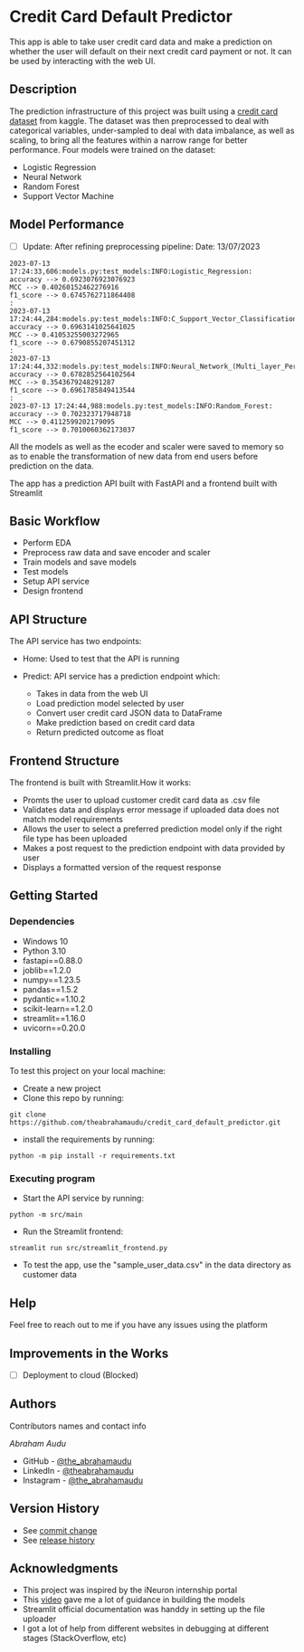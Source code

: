 # Credit Card Default Predictor

This app is able to take user credit card data and make a prediction on whether the user will default
on their next credit card payment or not.
It can be used by interacting with the web UI.

## Description

The prediction infrastructure of this project was built using a [credit card dataset](https://www.kaggle.com/datasets/uciml/default-of-credit-card-clients-dataset) from kaggle.
The dataset was then preprocessed to deal with categorical variables, under-sampled to deal with data imbalance, as well as scaling, to bring all the features within a narrow range for better performance.
Four models were trained on the dataset:

* Logistic Regression
* Neural Network
* Random Forest
* Support Vector Machine

## Model Performance

- [ ] Update: After refining preprocessing pipeline:
  Date: 13/07/2023
~~~
2023-07-13 17:24:33,606:models.py:test_models:INFO:Logistic_Regression:
accuracy --> 0.6923076923076923 
MCC --> 0.40260152462276916 
f1_score --> 0.6745762711864408
:
2023-07-13 17:24:44,284:models.py:test_models:INFO:C_Support_Vector_Classification:
accuracy --> 0.6963141025641025 
MCC --> 0.41053255003272965 
f1_score --> 0.6790855207451312
:
2023-07-13 17:24:44,332:models.py:test_models:INFO:Neural_Network_(Multi_layer_Perceptron_classifier):
accuracy --> 0.6782852564102564 
MCC --> 0.3543679248291287 
f1_score --> 0.6961785849413544
:
2023-07-13 17:24:44,988:models.py:test_models:INFO:Random_Forest:
accuracy --> 0.702323717948718 
MCC --> 0.4112599202179095 
f1_score --> 0.7010060362173037
~~~
All the models as well as the ecoder and scaler were saved to memory so as to enable the transformation of new data from end users before prediction on the data.

The app has a prediction API built with FastAPI and a frontend built with Streamlit

## Basic Workflow

- Perform EDA
- Preprocess raw data and save encoder and scaler
- Train models and save models
- Test models
- Setup API service
- Design frontend

## API Structure

The API service has two endpoints:

* Home: Used to test that the API is running
* Predict: API service has a prediction endpoint which:

  - Takes in data from the web UI
  - Load prediction model selected by user
  - Convert user credit card JSON data to DataFrame
  - Make prediction based on credit card data
  - Return predicted outcome as float

## Frontend Structure

The frontend is built with Streamlit.How it works:

- Promts the user to upload customer credit card data as .csv file
- Validates data and displays error message if uploaded data does not match model requirements
- Allows the user to select a preferred prediction model only if the right file type has been uploaded
- Makes a post request to the prediction endpoint with data provided by user
- Displays a formatted version of the request response

## Getting Started

### Dependencies

* Windows 10
* Python 3.10
* fastapi==0.88.0
* joblib==1.2.0
* numpy==1.23.5
* pandas==1.5.2
* pydantic==1.10.2
* scikit-learn==1.2.0
* streamlit==1.16.0
* uvicorn==0.20.0

### Installing

To test this project on your local machine:

* Create a new project
* Clone this repo by running:

```
git clone https://github.com/theabrahamaudu/credit_card_default_predictor.git
```

* install the requirements by running:

```
python -m pip install -r requirements.txt
```

### Executing program

* Start the API service by running:

```
python -m src/main
```

* Run the Streamlit frontend:

```
streamlit run src/streamlit_frontend.py
```

* To test the app, use the "sample_user_data.csv" in the data directory as customer data

## Help

Feel free to reach out to me if you have any issues using the platform

## Improvements in the Works

- [ ] Deployment to cloud (Blocked)

## Authors

Contributors names and contact info

*Abraham Audu*

* GitHub - [@the_abrahamaudu](https://github.com/theabrahamaudu)
* LinkedIn - [@theabrahamaudu](https://www.linkedin.com/in/theabrahamaudu/)
* Instagram - [@the_abrahamaudu](https://www.instagram.com/the_abrahamaudu/)

## Version History

* See [commit change](https://github.com/theabrahamaudu/credit_card_default_predictor/commits/main)
* See [release history](https://github.com/theabrahamaudu/credit_card_default_predictor/releases)

## Acknowledgments

* This project was inspired by the iNeuron internship portal
* This [video](https://www.youtube.com/watch?v=kn5hVBR40eo) gave me a lot of guidance in building the models
* Streamlit official documentation was handdy in setting up the file uploader
* I got a lot of help from different websites in debugging at different stages (StackOverflow, etc)
